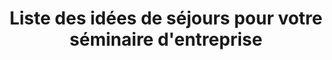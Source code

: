 ---
layout: layout_generic
language: fr
season: winter
type: B2B
menu: seminaire
topnav_color_text: 
title: Liste des idées de séjours pour votre séminaire d'entreprise
permalink: "/fr/seminaires-hiver/idees-sejours"
meta-title: Liste des idées de séjours pour votre séminaire d'entreprise
meta-description: Connaissez-vous Ze Hero, la référence de l'Outdoor ? Découvrez l'équipe Ze Hero, notre histoire et les valeurs qui nous animent
baseline: Découvrez ZE HERO
redirection_from:
page_sections:
- template: textarea
  title: Idées de séjours pour votre séminaire d'entreprise
  content: |-
    Notre expérience du terrain et de l'organisation de séminaires nous permet de proposer des idées de séjours. Vous pouvez choisir un séjour tout fait ou nous demander la réalisation d'un séminaire sur mesure. 
    
    Le but d'un séminaire d'un entreprise est de sortir de son environnement de travail quotidien et retrouver ses collègues autour d'activités originales pour créer de nouveaux liens et parfois découvrir des personalités insoupconnées dans le cadre du travail.
- template: listServices
  service: sejours
- template: textarea
  title: Conditions
  content: |-
    Tarifs / pers. sur la base d’un séjour 2 jours / 2 nuits en chambre Twin avec pension complète, deux demi-journées d’étude (pause et matériel compris), taxe de séjour incluse.
      
    Base de 10 participants minimum, transport non compris, Activités et visites en option en supplément. Tarifs non contractuels, à partir de et sous réserve de disponibilité.
- template: cta
  intro: Demande de devis
  headline: Faîtes votre demande de devis en ligne pour vos séminaires hiver ou été
  button:
    text_button: Je veux un devis
    href_button: /fr/seminaire-devis/
---